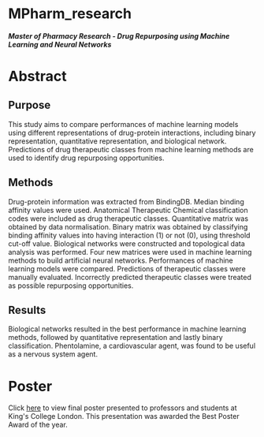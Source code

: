 # MPharm_research
##### Master of Pharmacy Research - Drug Repurposing using Machine Learning and Neural Networks

# Abstract
## Purpose
This study aims to compare performances of machine learning models using different representations of drug-protein interactions, including binary representation, quantitative representation, and biological network. Predictions of drug therapeutic classes from machine learning methods are used to identify drug repurposing opportunities.

## Methods
Drug-protein information was extracted from BindingDB. Median binding affinity values were used. Anatomical Therapeutic Chemical classification codes were included as drug therapeutic classes. Quantitative matrix was
obtained by data normalisation. Binary matrix was obtained by classifying binding affinity values into having interaction (1) or not (0), using threshold cut-off value. Biological networks were constructed and topological data analysis was performed. Four new matrices were used in machine learning methods to build artificial neural networks. Performances of machine learning models were compared. Predictions of therapeutic classes were manually evaluated. Incorrectly predicted therapeutic classes were treated as possible repurposing opportunities.

## Results
Biological networks resulted in the best performance in machine learning methods, followed by quantitative representation and lastly binary classification. Phentolamine, a cardiovascular agent, was found to be useful as a nervous system agent.

# Poster
Click [here](https://github.com/jocelynho/MPharm_research/blob/main/poster.pdf) to view final poster presented to professors and students at King's College London.
This presentation was awarded the Best Poster Award of the year.

